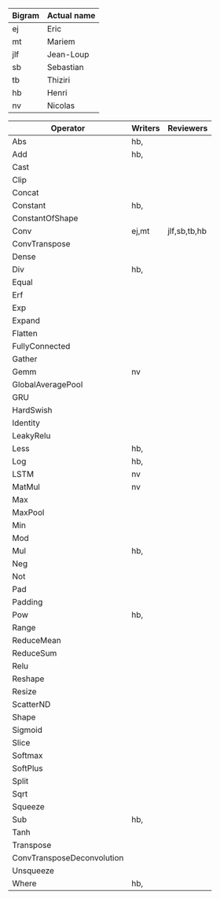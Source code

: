 |Bigram | Actual name |
|------|-------------|
| ej | Eric |
| mt | Mariem |
| jlf| Jean-Loup |
| sb | Sebastian | 
| tb | Thiziri |
| hb | Henri |
| nv | Nicolas |

| Operator                     | Writers            | Reviewers         |
|------------------------------|--------------------|-------------------|
| Abs                          |hb,                 |                   |
| Add                          |hb,                 |                   |
| Cast                         |                    |                   |
| Clip                         |                    |                   |
| Concat                       |                    |                   |
| Constant                     |hb,                 |                   |
| ConstantOfShape              |                    |                   |
| Conv                         |ej,mt               |jlf,sb,tb,hb       |
| ConvTranspose                |                    |                   |
| Dense                        |                    |                   |
| Div                          |hb,                 |                   |
| Equal                        |                    |                   |
| Erf                          |                    |                   |
| Exp                          |                    |                   |
| Expand                       |                    |                   |
| Flatten                      |                    |                   |
| FullyConnected               |                    |                   |
| Gather                       |                    |                   |
| Gemm                         |nv                  |                   |
| GlobalAveragePool            |                    |                   |
| GRU                          |                    |                   |
| HardSwish                    |                    |                   |
| Identity                     |                    |                   |
| LeakyRelu                    |                    |                   |
| Less                         |hb,                 |                   |
| Log                          |hb,                 |                   |
| LSTM                         |nv                  |                   |
| MatMul                       |nv                  |                   |
| Max                          |                    |                   |
| MaxPool                      |                    |                   |
| Min                          |                    |                   |
| Mod                          |                    |                   |
| Mul                          |hb,                 |                   |
| Neg                          |                    |                   |
| Not                          |                    |                   |
| Pad                          |                    |                   |
| Padding                      |                    |                   |
| Pow                          |hb,                 |                   |
| Range                        |                    |                   |
| ReduceMean                   |                    |                   |
| ReduceSum                    |                    |                   |
| Relu                         |                    |                   |
| Reshape                      |                    |                   |
| Resize                       |                    |                   |
| ScatterND                    |                    |                   |
| Shape                        |                    |                   |
| Sigmoid                      |                    |                   |
| Slice                        |                    |                   |
| Softmax                      |                    |                   |
| SoftPlus                     |                    |                   |
| Split                        |                    |                   |
| Sqrt                         |                    |                   |
| Squeeze                      |                    |                   |
| Sub                          |hb,                 |                   |
| Tanh                         |                    |                   |
| Transpose                    |                    |                   |
| ConvTransposeDeconvolution   |                    |                   |
| Unsqueeze                    |                    |                   |
| Where                        |hb,                 |                   |


